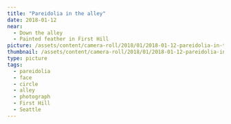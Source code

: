 ```yaml
---
title: "Pareidolia in the alley"
date: 2018-01-12
near:
  - Down the alley
  - Painted feather in First Hill
picture: /assets/content/camera-roll/2018/01/2018-01-12-pareidolia-in-the-alley/20180112_050950593_iOS.jpg
thumbnail: /assets/content/camera-roll/2018/01/2018-01-12-pareidolia-in-the-alley/20180112_050950593_iOS-thumbnail.jpg
type: picture
tags:
  - pareidolia
  - face
  - circle
  - alley
  - photograph
  - First Hill
  - Seattle
---
```

